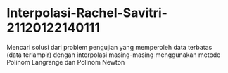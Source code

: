 # Interpolasi-Rachel-Savitri-21120122140111

Mencari solusi dari problem pengujian yang memperoleh data terbatas (data terlampir) dengan interpolasi masing-masing menggunakan metode Polinom Langrange dan Polinom Newton
